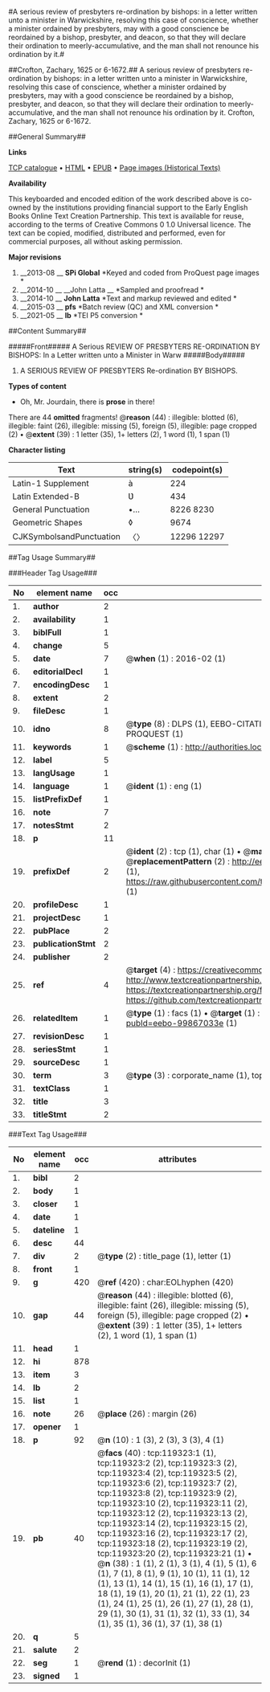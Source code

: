 #A serious review of presbyters re-ordination by bishops: in a letter written unto a minister in Warwickshire, resolving this case of conscience, whether a minister ordained by presbyters, may with a good conscience be reordained by a bishop, presbyter, and deacon, so that they will declare their ordination to meerly-accumulative, and the man shall not renounce his ordination by it.#

##Crofton, Zachary, 1625 or 6-1672.##
A serious review of presbyters re-ordination by bishops: in a letter written unto a minister in Warwickshire, resolving this case of conscience, whether a minister ordained by presbyters, may with a good conscience be reordained by a bishop, presbyter, and deacon, so that they will declare their ordination to meerly-accumulative, and the man shall not renounce his ordination by it.
Crofton, Zachary, 1625 or 6-1672.

##General Summary##

**Links**

[TCP catalogue](http://www.ota.ox.ac.uk/tcp/)  • 
[HTML](http://tei.it.ox.ac.uk/tcp/Texts-HTML/free/A80/A80852.html)  • 
[EPUB](http://tei.it.ox.ac.uk/tcp/Texts-EPUB/free/A80/A80852.epub) • 
[Page images (Historical Texts)](https://historicaltexts.jisc.ac.uk/eebo-99867033e)

**Availability**

This keyboarded and encoded edition of the work described above is co-owned by the
    institutions providing financial support to the Early English Books Online Text Creation
    Partnership. This text is available for reuse, according to the terms of  Creative Commons 0 1.0 Universal
    licence. The text can be copied, modified, distributed and performed, even for commercial
    purposes, all without asking permission.

**Major revisions**

1. __2013-08 __ __SPi Global__ *Keyed and coded from ProQuest page images *
1. __2014-10 __ __John Latta __ *Sampled and proofread *
1. __2014-10 __ __John Latta__ *Text and markup reviewed and edited *
1. __2015-03 __ __pfs__ *Batch review (QC) and XML conversion *
1. __2021-05 __ __lb__ *TEI P5 conversion *

##Content Summary##

#####Front#####
A Serious REVIEW OF PRESBYTERS RE-ORDINATION BY BISHOPS: In a Letter written unto a Minister in Warw
#####Body#####

1. A SERIOUS REVIEW OF PRESBYTERS Re-ordination BY BISHOPS.

**Types of content**

  * Oh, Mr. Jourdain, there is **prose** in there!

There are 44 **omitted** fragments! 
 @__reason__ (44) : illegible: blotted (6), illegible: faint (26), illegible: missing (5), foreign (5), illegible: page cropped (2)  •  @__extent__ (39) : 1 letter (35), 1+ letters (2), 1 word (1), 1 span (1)

**Character listing**


|Text|string(s)|codepoint(s)|
|---|---|---|
|Latin-1 Supplement|à|224|
|Latin Extended-B|Ʋ|434|
|General Punctuation|•…|8226 8230|
|Geometric Shapes|◊|9674|
|CJKSymbolsandPunctuation|〈〉|12296 12297|

##Tag Usage Summary##

###Header Tag Usage###

|No|element name|occ|attributes|
|---|---|---|---|
|1.|__author__|2||
|2.|__availability__|1||
|3.|__biblFull__|1||
|4.|__change__|5||
|5.|__date__|7| @__when__ (1) : 2016-02 (1)|
|6.|__editorialDecl__|1||
|7.|__encodingDesc__|1||
|8.|__extent__|2||
|9.|__fileDesc__|1||
|10.|__idno__|8| @__type__ (8) : DLPS (1), EEBO-CITATION (1), VID (1), EEBO-PROQUEST (1), STC (3), PROQUEST (1)|
|11.|__keywords__|1| @__scheme__ (1) : http://authorities.loc.gov/ (1)|
|12.|__label__|5||
|13.|__langUsage__|1||
|14.|__language__|1| @__ident__ (1) : eng (1)|
|15.|__listPrefixDef__|1||
|16.|__note__|7||
|17.|__notesStmt__|2||
|18.|__p__|11||
|19.|__prefixDef__|2| @__ident__ (2) : tcp (1), char (1)  •  @__matchPattern__ (2) : ([0-9\-]+):([0-9IVX]+) (1), (.+) (1)  •  @__replacementPattern__ (2) : http://eebo.chadwyck.com/downloadtiff?vid=$1&page=$2 (1), https://raw.githubusercontent.com/textcreationpartnership/Texts/master/tcpchars.xml#$1 (1)|
|20.|__profileDesc__|1||
|21.|__projectDesc__|1||
|22.|__pubPlace__|2||
|23.|__publicationStmt__|2||
|24.|__publisher__|2||
|25.|__ref__|4| @__target__ (4) : https://creativecommons.org/publicdomain/zero/1.0/ (1), http://www.textcreationpartnership.org/docs/. (1), https://textcreationpartnership.org/faq/#faq05 (1), https://github.com/textcreationpartnership (1)|
|26.|__relatedItem__|1| @__type__ (1) : facs (1)  •  @__target__ (1) : https://data.historicaltexts.jisc.ac.uk/view?pubId=eebo-99867033e (1)|
|27.|__revisionDesc__|1||
|28.|__seriesStmt__|1||
|29.|__sourceDesc__|1||
|30.|__term__|3| @__type__ (3) : corporate_name (1), topical_term (2)|
|31.|__textClass__|1||
|32.|__title__|3||
|33.|__titleStmt__|2||


###Text Tag Usage###

|No|element name|occ|attributes|
|---|---|---|---|
|1.|__bibl__|2||
|2.|__body__|1||
|3.|__closer__|1||
|4.|__date__|1||
|5.|__dateline__|1||
|6.|__desc__|44||
|7.|__div__|2| @__type__ (2) : title_page (1), letter (1)|
|8.|__front__|1||
|9.|__g__|420| @__ref__ (420) : char:EOLhyphen (420)|
|10.|__gap__|44| @__reason__ (44) : illegible: blotted (6), illegible: faint (26), illegible: missing (5), foreign (5), illegible: page cropped (2)  •  @__extent__ (39) : 1 letter (35), 1+ letters (2), 1 word (1), 1 span (1)|
|11.|__head__|1||
|12.|__hi__|878||
|13.|__item__|3||
|14.|__lb__|2||
|15.|__list__|1||
|16.|__note__|26| @__place__ (26) : margin (26)|
|17.|__opener__|1||
|18.|__p__|92| @__n__ (10) : 1 (3), 2 (3), 3 (3), 4 (1)|
|19.|__pb__|40| @__facs__ (40) : tcp:119323:1 (1), tcp:119323:2 (2), tcp:119323:3 (2), tcp:119323:4 (2), tcp:119323:5 (2), tcp:119323:6 (2), tcp:119323:7 (2), tcp:119323:8 (2), tcp:119323:9 (2), tcp:119323:10 (2), tcp:119323:11 (2), tcp:119323:12 (2), tcp:119323:13 (2), tcp:119323:14 (2), tcp:119323:15 (2), tcp:119323:16 (2), tcp:119323:17 (2), tcp:119323:18 (2), tcp:119323:19 (2), tcp:119323:20 (2), tcp:119323:21 (1)  •  @__n__ (38) : 1 (1), 2 (1), 3 (1), 4 (1), 5 (1), 6 (1), 7 (1), 8 (1), 9 (1), 10 (1), 11 (1), 12 (1), 13 (1), 14 (1), 15 (1), 16 (1), 17 (1), 18 (1), 19 (1), 20 (1), 21 (1), 22 (1), 23 (1), 24 (1), 25 (1), 26 (1), 27 (1), 28 (1), 29 (1), 30 (1), 31 (1), 32 (1), 33 (1), 34 (1), 35 (1), 36 (1), 37 (1), 38 (1)|
|20.|__q__|5||
|21.|__salute__|2||
|22.|__seg__|1| @__rend__ (1) : decorInit (1)|
|23.|__signed__|1||
